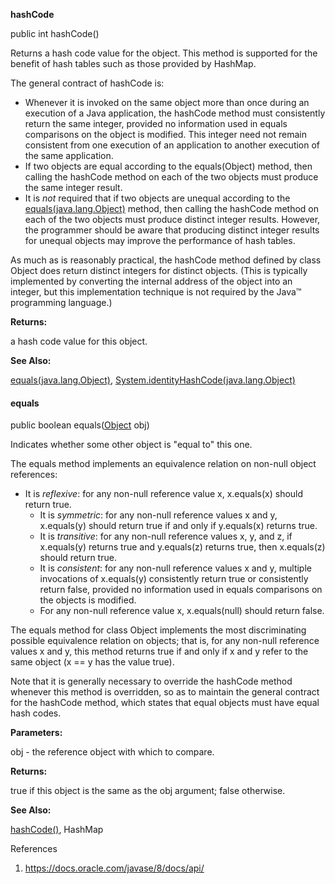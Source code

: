 **hashCode**

public int hashCode()

Returns a hash code value for the object. This method is supported for the benefit of hash tables such as those provided by HashMap.

The general contract of hashCode is:

-   Whenever it is invoked on the same object more than once during an execution of a Java application, the hashCode method must consistently return the same integer, provided no information used in equals comparisons on the object is modified. This integer need not remain consistent from one execution of an application to another execution of the same application.
-   If two objects are equal according to the equals(Object) method, then calling the hashCode method on each of the two objects must produce the same integer result.
-   It is *not* required that if two objects are unequal according to the [equals(java.lang.Object)](https://docs.oracle.com/javase/8/docs/api/java/lang/Object.html#equals-java.lang.Object-) method, then calling the hashCode method on each of the two objects must produce distinct integer results. However, the programmer should be aware that producing distinct integer results for unequal objects may improve the performance of hash tables.

As much as is reasonably practical, the hashCode method defined by class Object does return distinct integers for distinct objects. (This is typically implemented by converting the internal address of the object into an integer, but this implementation technique is not required by the Java™ programming language.)

**Returns:**

a hash code value for this object.

**See Also:**

[equals(java.lang.Object)](https://docs.oracle.com/javase/8/docs/api/java/lang/Object.html#equals-java.lang.Object-), [System.identityHashCode(java.lang.Object)](https://docs.oracle.com/javase/8/docs/api/java/lang/System.html#identityHashCode-java.lang.Object-)

#### equals

public boolean equals([Object](https://docs.oracle.com/javase/8/docs/api/java/lang/Object.html) obj)

Indicates whether some other object is "equal to" this one.

The equals method implements an equivalence relation on non-null object references:

-   It is *reflexive*: for any non-null reference value x, x.equals(x) should return true.
    -   It is *symmetric*: for any non-null reference values x and y, x.equals(y) should return true if and only if y.equals(x) returns true.
    -   It is *transitive*: for any non-null reference values x, y, and z, if x.equals(y) returns true and y.equals(z) returns true, then x.equals(z) should return true.
    -   It is *consistent*: for any non-null reference values x and y, multiple invocations of x.equals(y) consistently return true or consistently return false, provided no information used in equals comparisons on the objects is modified.
    -   For any non-null reference value x, x.equals(null) should return false.

The equals method for class Object implements the most discriminating possible equivalence relation on objects; that is, for any non-null reference values x and y, this method returns true if and only if x and y refer to the same object (x == y has the value true).

Note that it is generally necessary to override the hashCode method whenever this method is overridden, so as to maintain the general contract for the hashCode method, which states that equal objects must have equal hash codes.

**Parameters:**

obj - the reference object with which to compare.

**Returns:**

true if this object is the same as the obj argument; false otherwise.

**See Also:**

[hashCode()](https://docs.oracle.com/javase/8/docs/api/java/lang/Object.html#hashCode--), HashMap

References

1.  https://docs.oracle.com/javase/8/docs/api/
